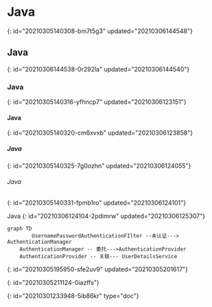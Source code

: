 # Java
{: id="20210305140308-bm7t5g3" updated="20210306144548"}

## Java
{: id="20210306144538-0r292la" updated="20210306144540"}

### Java
{: id="20210305140316-yfhncp7" updated="20210306123151"}

#### Java
{: id="20210305140320-cm6xvxb" updated="20210306123858"}

##### Java
{: id="20210305140325-7g0ozhn" updated="20210306124055"}

###### Java
{: id="20210305140331-fpmb1ro" updated="20210306124101"}

Java
{: id="20210306124104-2pdimrw" updated="20210306125307"}

```mermaid
graph TD
    	UsernamePasswordAuthenticationFIlter --未认证---> AuthenticationManager
	AuthenticationManager -- 委托--->AuthenticationProvider
	AuthenticationProvider -- 关联--- UserDetailsService
```
{: id="20210305195950-sfe2uv9" updated="20210305201617"}

{: id="20210305211124-0iazffs"}


{: id="20210301233948-5ib86kr" type="doc"}
